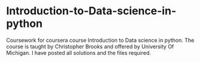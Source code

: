 # Introduction-to-Data-science-in-python
Coursework for coursera course Introduction to Data science in python.
The course is taught by Christopher Brooks and offered by University Of Michigan.
I have posted all solutions and the files required.
